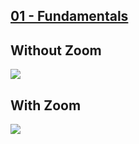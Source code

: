 ## [01 - Fundamentals](https://github.com/yrgo/gp20/tree/master/Programming%20Fundamentals/02%20-%20Learning%20to%20Program)

## Without Zoom
<img src="https://github.com/danielalexandernielsen/Yrgo/blob/master/Daniel_02_LearningToProgram/nielsen_daniel_02LearningToProgram.gif?raw=true">

## With Zoom
<img src="https://github.com/danielalexandernielsen/Yrgo/blob/master/Daniel_02_LearningToProgram/nielsen_daniel_02LearningToProgram_Zoom.gif?raw=true">
